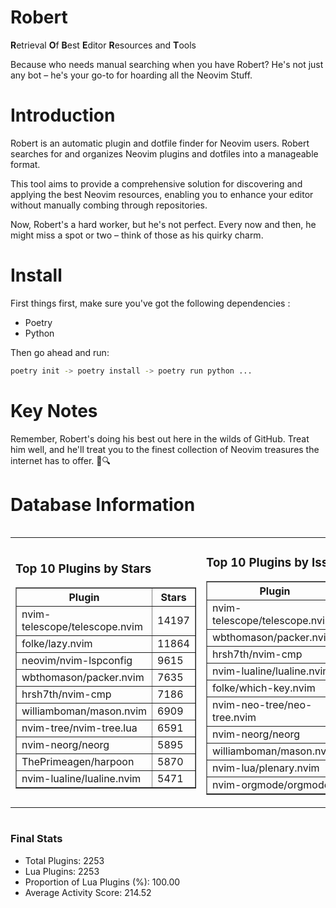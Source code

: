 # Robert

**R**etrieval
**O**f
**B**est
**E**ditor
**R**esources and
**T**ools

Because who needs manual searching when you have Robert?
He's not just any bot – he's your go-to for hoarding all the Neovim Stuff.

# Introduction
Robert is an automatic plugin and dotfile finder for Neovim users. Robert searches for and organizes Neovim plugins and dotfiles into a manageable format.

This tool aims to provide a comprehensive solution for discovering and applying the best Neovim resources, enabling you to enhance your editor without manually combing through repositories.

Now, Robert's a hard worker, but he's not perfect. Every now and then, he might miss a spot or two – think of those as his quirky charm. 

# Install
 First things first, make sure you've got the following dependencies :
  - Poetry 
  - Python 

Then go ahead and run:

```bash
poetry init -> poetry install -> poetry run python ...
```
# Key Notes

Remember, Robert's doing his best out here in the wilds of GitHub. Treat him well, and he'll treat you to the finest collection of Neovim treasures the internet has to offer. 🎩🔍


# Database Information

<div style='display:flex;flex-direction:row;justify-content:space-between;'><table><tr><td><h3>Top 10 Plugins by Stars</h3><table border="1"><tr><th>Plugin</th><th>Stars</th></tr><tr><td>nvim-telescope/telescope.nvim</td><td>14197</td></tr><tr><td>folke/lazy.nvim</td><td>11864</td></tr><tr><td>neovim/nvim-lspconfig</td><td>9615</td></tr><tr><td>wbthomason/packer.nvim</td><td>7635</td></tr><tr><td>hrsh7th/nvim-cmp</td><td>7186</td></tr><tr><td>williamboman/mason.nvim</td><td>6909</td></tr><tr><td>nvim-tree/nvim-tree.lua</td><td>6591</td></tr><tr><td>nvim-neorg/neorg</td><td>5895</td></tr><tr><td>ThePrimeagen/harpoon</td><td>5870</td></tr><tr><td>nvim-lualine/lualine.nvim</td><td>5471</td></tr></table></td><td><h3>Top 10 Plugins by Issues</h3><table border="1"><tr><th>Plugin</th><th>Issues</th></tr><tr><td>nvim-telescope/telescope.nvim</td><td>329</td></tr><tr><td>wbthomason/packer.nvim</td><td>305</td></tr><tr><td>hrsh7th/nvim-cmp</td><td>239</td></tr><tr><td>nvim-lualine/lualine.nvim</td><td>195</td></tr><tr><td>folke/which-key.nvim</td><td>192</td></tr><tr><td>nvim-neo-tree/neo-tree.nvim</td><td>184</td></tr><tr><td>nvim-neorg/neorg</td><td>171</td></tr><tr><td>williamboman/mason.nvim</td><td>158</td></tr><tr><td>nvim-lua/plenary.nvim</td><td>121</td></tr><tr><td>nvim-orgmode/orgmode</td><td>98</td></tr></table></td><td><h3>Top 10 Plugins by Forks</h3><table border="1"><tr><th>Plugin</th><th>Forks</th></tr><tr><td>neovim/nvim-lspconfig</td><td>2008</td></tr><tr><td>nvim-telescope/telescope.nvim</td><td>777</td></tr><tr><td>nvim-tree/nvim-tree.lua</td><td>595</td></tr><tr><td>nvim-lualine/lualine.nvim</td><td>446</td></tr><tr><td>hrsh7th/nvim-cmp</td><td>352</td></tr><tr><td>folke/tokyonight.nvim</td><td>348</td></tr><tr><td>ThePrimeagen/harpoon</td><td>342</td></tr><tr><td>jackMort/ChatGPT.nvim</td><td>299</td></tr><tr><td>nvimdev/lspsaga.nvim</td><td>280</td></tr><tr><td>folke/lazy.nvim</td><td>273</td></tr></table></td></tr></table></div>

### Final Stats
- Total Plugins: 2253
- Lua Plugins: 2253
- Proportion of Lua Plugins (%): 100.00
- Average Activity Score: 214.52
